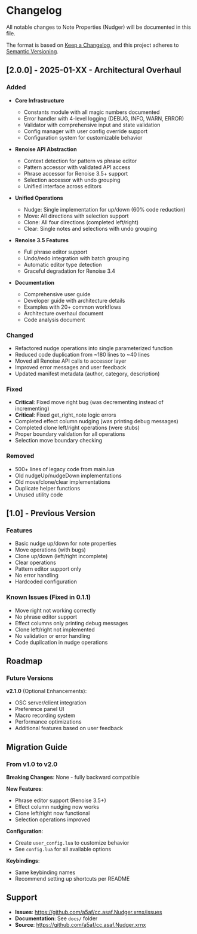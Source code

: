 # Changelog

All notable changes to Note Properties (Nudger) will be documented in this file.

The format is based on [Keep a Changelog](https://keepachangelog.com/en/1.0.0/),
and this project adheres to [Semantic Versioning](https://semver.org/spec/v2.0.0.html).

## [2.0.0] - 2025-01-XX - Architectural Overhaul

### Added
- **Core Infrastructure**
  - Constants module with all magic numbers documented
  - Error handler with 4-level logging (DEBUG, INFO, WARN, ERROR)
  - Validator with comprehensive input and state validation
  - Config manager with user config override support
  - Configuration system for customizable behavior

- **Renoise API Abstraction**
  - Context detection for pattern vs phrase editor
  - Pattern accessor with validated API access
  - Phrase accessor for Renoise 3.5+ support
  - Selection accessor with undo grouping
  - Unified interface across editors

- **Unified Operations**
  - Nudge: Single implementation for up/down (60% code reduction)
  - Move: All directions with selection support
  - Clone: All four directions (completed left/right)
  - Clear: Single notes and selections with undo grouping

- **Renoise 3.5 Features**
  - Full phrase editor support
  - Undo/redo integration with batch grouping
  - Automatic editor type detection
  - Graceful degradation for Renoise 3.4

- **Documentation**
  - Comprehensive user guide
  - Developer guide with architecture details
  - Examples with 20+ common workflows
  - Architecture overhaul document
  - Code analysis document

### Changed
- Refactored nudge operations into single parameterized function
- Reduced code duplication from ~180 lines to ~40 lines
- Moved all Renoise API calls to accessor layer
- Improved error messages and user feedback
- Updated manifest metadata (author, category, description)

### Fixed
- **Critical**: Fixed move right bug (was decrementing instead of incrementing)
- **Critical**: Fixed get_right_note logic errors
- Completed effect column nudging (was printing debug messages)
- Completed clone left/right operations (were stubs)
- Proper boundary validation for all operations
- Selection move boundary checking

### Removed
- 500+ lines of legacy code from main.lua
- Old nudgeUp/nudgeDown implementations
- Old move/clone/clear implementations
- Duplicate helper functions
- Unused utility code

## [1.0] - Previous Version

### Features
- Basic nudge up/down for note properties
- Move operations (with bugs)
- Clone up/down (left/right incomplete)
- Clear operations
- Pattern editor support only
- No error handling
- Hardcoded configuration

### Known Issues (Fixed in 0.1.1)
- Move right not working correctly
- No phrase editor support
- Effect columns only printing debug messages
- Clone left/right not implemented
- No validation or error handling
- Code duplication in nudge operations

## Roadmap

### Future Versions

**v2.1.0** (Optional Enhancements):
- OSC server/client integration
- Preference panel UI
- Macro recording system
- Performance optimizations
- Additional features based on user feedback

## Migration Guide

### From v1.0 to v2.0

**Breaking Changes**: None - fully backward compatible

**New Features**:
- Phrase editor support (Renoise 3.5+)
- Effect column nudging now works
- Clone left/right now functional
- Selection operations improved

**Configuration**:
- Create `user_config.lua` to customize behavior
- See `config.lua` for all available options

**Keybindings**:
- Same keybinding names
- Recommend setting up shortcuts per README

## Support

- **Issues**: https://github.com/a5af/cc.asaf.Nudger.xrnx/issues
- **Documentation**: See `docs/` folder
- **Source**: https://github.com/a5af/cc.asaf.Nudger.xrnx
